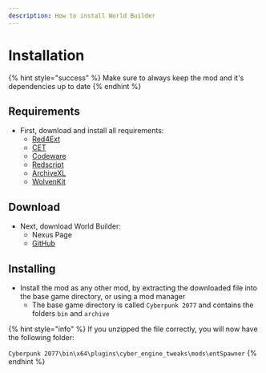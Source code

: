 ```yaml
---
description: How to install World Builder
---
```


# Installation

{% hint style="success" %}
Make sure to always keep the mod and it's dependencies up to date
{% endhint %}

## Requirements

* First, download and install all requirements:
  * [Red4Ext](https://github.com/wopss/RED4ext)
  * [CET](https://github.com/maximegmd/CyberEngineTweaks)
  * [Codeware](https://github.com/psiberx/cp2077-codeware)
  * [Redscript](https://github.com/jac3km4/redscript)
  * [ArchiveXL](https://github.com/psiberx/cp2077-archive-xl)
  * [WolvenKit](https://github.com/WolvenKit/WolvenKit)

## Download

* Next, download World Builder:
  * Nexus Page
  * [GitHub](https://github.com/justarandomguyintheinternet/CP77_entSpawner)

## Installing

* Install the mod as any other mod, by extracting the downloaded file into the base game directory, or using a mod manager
  * The base game directory is called `Cyberpunk 2077` and contains the folders `bin` and `archive`

{% hint style="info" %}
If you unzipped the file correctly, you will now have the following folder:

`Cyberpunk 2077\bin\x64\plugins\cyber_engine_tweaks\mods\entSpawner`
{% endhint %}
